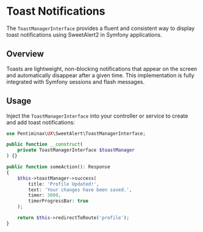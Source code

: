 # Toast Notifications

The `ToastManagerInterface` provides a fluent and consistent way to display toast notifications using SweetAlert2 in Symfony applications.

## Overview

Toasts are lightweight, non-blocking notifications that appear on the screen and automatically disappear after a given time. This implementation is fully integrated with Symfony sessions and flash messages.

## Usage

Inject the `ToastManagerInterface` into your controller or service to create and add toast notifications:

```php
use Pentiminax\UX\SweetAlert\ToastManagerInterface;

public function __construct(
    private ToastManagerInterface $toastManager
) {}

public function someAction(): Response
{
    $this->toastManager->success(
        title: 'Profile Updated!',
        text: 'Your changes have been saved.',
        timer: 3000,
        timerProgressBar: true
    );

    return $this->redirectToRoute('profile');
}